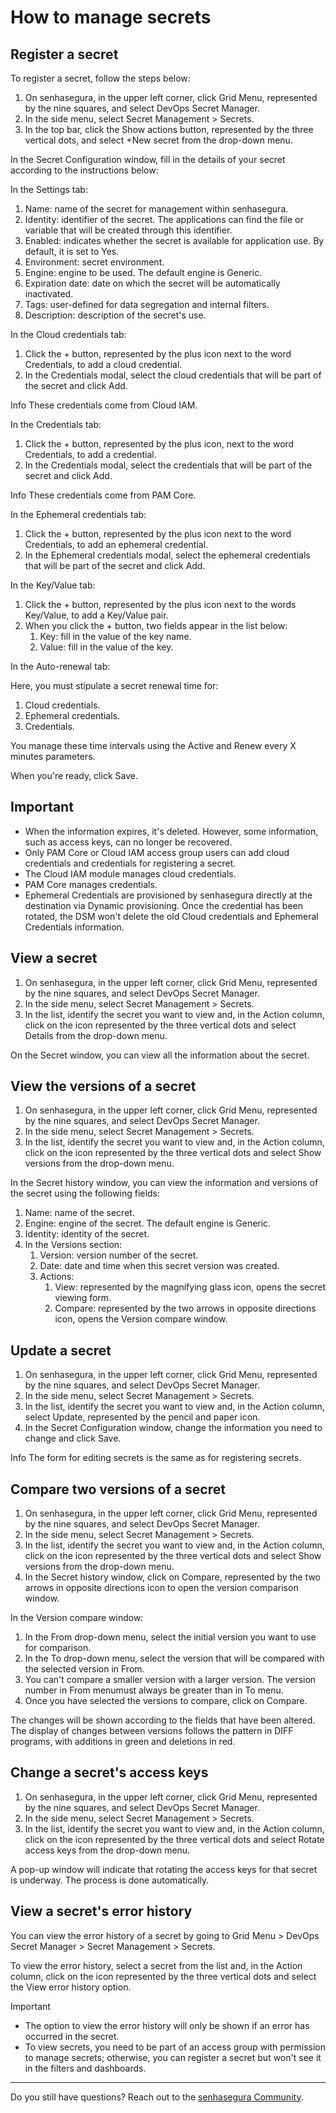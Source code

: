 # How to manage secrets

## Register a secret

To register a secret, follow the steps below:

1. On senhasegura, in the upper left corner, click Grid Menu, represented by the nine squares, and select DevOps Secret Manager.
2. In the side menu, select Secret Management &gt; Secrets.
3. In the top bar, click the Show actions button, represented by the three vertical dots, and select +New secret from the drop-down menu.

In the Secret Configuration window, fill in the details of your secret according to the instructions below:

In the Settings tab:

1. Name: name of the secret for management within senhasegura.
2. Identity: identifier of the secret. The applications can find the file or variable that will be created through this identifier.
3. Enabled: indicates whether the secret is available for application use. By default, it is set to Yes.
4. Environment: secret environment.
5. Engine: engine to be used. The default engine is Generic.
6. Expiration date: date on which the secret will be automatically inactivated.
7. Tags: user-defined for data segregation and internal filters.
8. Description: description of the secret's use.

In the Cloud credentials tab:

1. Click the + button, represented by the plus icon next to the word Credentials, to add a cloud credential.
2. In the Credentials modal, select the cloud credentials that will be part of the secret and click Add.

Info
These credentials come from Cloud IAM.

In the Credentials tab:

1. Click the + button, represented by the plus icon, next to the word Credentials, to add a credential.
2. In the Credentials modal, select the credentials that will be part of the secret and click Add.

Info
These credentials come from PAM Core.

In the Ephemeral credentials tab:

1. Click the + button, represented by the plus icon next to the word Credentials, to add an ephemeral credential.
2. In the Ephemeral credentials modal, select the ephemeral credentials that will be part of the secret and click Add.

In the Key/Value tab:

1. Click the + button, represented by the plus icon next to the words Key/Value, to add a Key/Value pair.
2. When you click the + button, two fields appear in the list below:
   1. Key: fill in the value of the key name.
   2. Value: fill in the value of the key.

In the Auto-renewal tab:

Here, you must stipulate a secret renewal time for:

1. Cloud credentials.
2. Ephemeral credentials.
3. Credentials.

You manage these time intervals using the Active and Renew every X minutes parameters.

When you're ready, click Save.

## Important

* When the information expires, it's deleted. However, some information, such as access keys, can no longer be recovered.
* Only PAM Core or Cloud IAM access group users can add cloud credentials and credentials for registering a secret.
* The Cloud IAM module manages cloud credentials.
* PAM Core manages credentials.
* Ephemeral Credentials are provisioned by senhasegura directly at the destination via Dynamic provisioning. Once the credential has been rotated, the DSM won't delete the old Cloud credentials and Ephemeral Credentials information.

## View a secret

1. On senhasegura, in the upper left corner, click Grid Menu, represented by the nine squares, and select DevOps Secret Manager.
2. In the side menu, select Secret Management &gt; Secrets.
3. In the list, identify the secret you want to view and, in the Action column, click on the icon represented by the three vertical dots and select Details from the drop-down menu.

On the Secret window, you can view all the information about the secret.

## View the versions of a secret

1. On senhasegura, in the upper left corner, click Grid Menu, represented by the nine squares, and select DevOps Secret Manager.
2. In the side menu, select Secret Management &gt; Secrets.
3. In the list, identify the secret you want to view and, in the Action column, click on the icon represented by the three vertical dots and select Show versions from the drop-down menu.

In the Secret history window, you can view the information and versions of the secret using the following fields:

1. Name: name of the secret.
2. Engine: engine of the secret. The default engine is Generic.
3. Identity: identity of the secret.
4. In the Versions section:
   1. Version: version number of the secret.
   2. Date: date and time when this secret version was created.
   3. Actions:
      1. View: represented by the magnifying glass icon, opens the secret viewing form.
      2. Compare: represented by the two arrows in opposite directions icon, opens the Version compare window.

## Update a secret

1. On senhasegura, in the upper left corner, click Grid Menu, represented by the nine squares, and select DevOps Secret Manager.
2. In the side menu, select Secret Management &gt; Secrets.
3. In the list, identify the secret you want to view and, in the Action column, select Update, represented by the pencil and paper icon.
4. In the Secret Configuration window, change the information you need to change and click Save.

Info
The form for editing secrets is the same as for registering secrets.

## Compare two versions of a secret

1. On senhasegura, in the upper left corner, click Grid Menu, represented by the nine squares, and select DevOps Secret Manager.
2. In the side menu, select Secret Management &gt; Secrets.
3. In the list, identify the secret you want to view and, in the Action column, click on the icon represented by the three vertical dots and select Show versions from the drop-down menu.
4. In the Secret history window, click on Compare, represented by the two arrows in opposite directions icon to open the version comparison window.

In the Version compare window:

1. In the From drop-down menu, select the initial version you want to use for comparison.
2. In the To drop-down menu, select the version that will be compared with the selected version in From.
3. You can't compare a smaller version with a larger version. The version number in From menumust always be greater than in To menu.
4. Once you have selected the versions to compare, click on Compare.

The changes will be shown according to the fields that have been altered. The display of changes between versions follows the pattern in DIFF programs, with additions in green and deletions in red.

## Change a secret's access keys

1. On senhasegura, in the upper left corner, click Grid Menu, represented by the nine squares, and select DevOps Secret Manager.
2. In the side menu, select Secret Management &gt; Secrets.
3. In the list, identify the secret you want to view and, in the Action column, click on the icon represented by the three vertical dots and select Rotate access keys from the drop-down menu.

A pop-up window will indicate that rotating the access keys for that secret is underway. The process is done automatically.

## View a secret's error history

You can view the error history of a secret by going to Grid Menu &gt; DevOps Secret Manager &gt; Secret Management &gt; Secrets.

To view the error history, select a secret from the list and, in the Action column, click on the icon represented by the three vertical dots and select the View error history option.

Important

* The option to view the error history will only be shown if an error has occurred in the secret.
* To view secrets, you need to be part of an access group with permission to manage secrets; otherwise, you can register a secret but won't see it in the filters and dashboards.

---

Do you still have questions? Reach out to the [senhasegura Community](https://community.senhasegura.io/).
